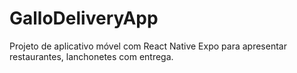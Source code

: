# GalloDeliveryApp
Projeto de aplicativo móvel com React Native Expo para apresentar restaurantes, lanchonetes com entrega.
